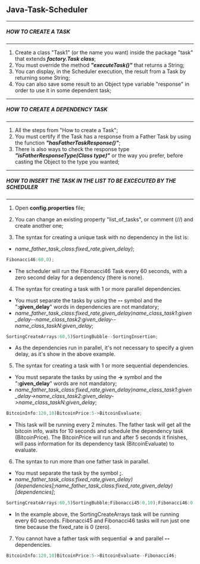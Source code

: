 ## Java-Task-Scheduler

-------
##### HOW TO CREATE A TASK
-------

1. Create a class "Task1" (or the name you want) inside the package "task" that extends **_factory.Task class_**;
2. You must override the method **_"executeTask()"_** that returns a String;
3. You can display, in the Scheduler execution, the result from a Task by returning some String;
4. You can also save some result to an Object type variable "response" in order to use it in some dependent task;

-------
##### HOW TO CREATE A DEPENDENCY TASK
-------

1. All the steps from "How to create a Task";
2. You must certify if the Task has a response from a Father Task by using the function **_"hasFatherTaskResponse()"_**;
3. There is also ways to check the response type **_"isFatherResponseType(Class<T> type)"_** or the way you prefer, before casting the Object to the type you wanted;

-------
##### HOW TO INSERT THE TASK IN THE LIST TO BE EXCECUTED BY THE SCHEDULER
-------

1. Open **config.properties** file;

2. You can change an existing property "list_of_tasks", or comment (//) and create another one;

3. The syntax for creating a unique task with no dependency in the list is:
  * _name_father_task_class:fixed_rate,given_delay)_;
  ```java
  Fibonacci46:60,0);
  ```
  * The scheduler will run the Fibonacci46 Task every 60 seconds, with a zero second delay for a dependency (there is none).

4. The syntax for creating a task with 1 or more parallel dependencies. 
  * You must separate the tasks by using the **--** symbol and the "**:given_delay**" words in dependencies are not mandatory;
  * _name_father_task_class:fixed_rate,given_delay)name_class_task1:given_delay--name_class_task2:given_delay--name_class_taskN:given_delay_;
  ```java
  SortingCreateArrays:60,5)SortingBubble--SortingInsertion;
  ```
  * As the dependencies run in parallel, it's not necessary to specify a given delay, as it's show in the above example.
 
5. The syntax for creating a task with 1 or more sequential dependencies. 
  * You must separate the tasks by using the **->** symbol and the "**:given_delay**" words are not mandatory;
  * _name_father_task_class:fixed_rate,given_delay)name_class_task1:given_delay->name_class_task2:given_delay->name_class_taskN:given_delay_;
  ```java
  BitcoinInfo:120,10)BitcoinPrice:5->BitcoinEvaluate;
  ```
  * This task will be running every 2 minutes. The father task will get all the bitcoin info, waits for 10 seconds and schedule the dependency task (BitcoinPrice). The BitcoinPrice will run and after 5 seconds it finishes, will pass information for its dependency task (BitcoinEvaluate) to evaluate.

6. The syntax to run more than one father task in parallel.
  * You must separate the task by the symbol **;**.
  * _name_father_task_class:fixed_rate,given_delay)[dependencies];name_father_task_class:fixed_rate,given_delay)[dependencies]_;
  ```java
  SortingCreateArrays:60,5)SortingBubble;Fibonacci45:0,10);Fibonacci46:0,10);
  ```
  * In the example above, the SortingCreateArrays task will be running every 60 seconds. Fibonacci45 and Fibonacci46 tasks will run just one time because the fixed_rate is 0 (zero).

7. You cannot have a father task with sequential **->** and parallel **--** dependencies.
  ```java
  BitcoinInfo:120,10)BitcoinPrice:5->BitcoinEvaluate--Fibonacci46;
  ```